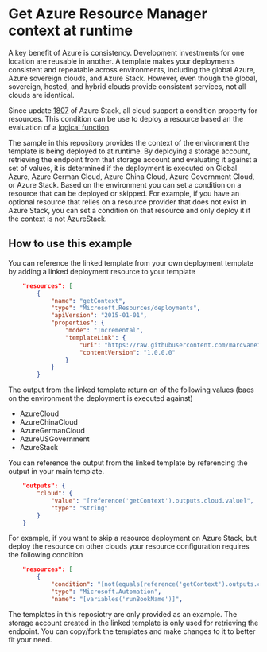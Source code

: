 # Get Azure Resource Manager context at runtime

A key benefit of Azure is consistency. Development investments for one location are reusable in another. A template makes your deployments consistent and repeatable across environments, including the global Azure, Azure sovereign clouds, and Azure Stack. However, even though the global, sovereign, hosted, and hybrid clouds provide consistent services, not all clouds are identical. 

Since update [1807](https://docs.microsoft.com/en-us/azure/azure-stack/azure-stack-update-1807) of Azure Stack, all cloud support a condition property for resources. This condition can be use to deploy a resource based an the evaluation of a [logical function](https://docs.microsoft.com/en-us/azure/azure-resource-manager/resource-group-template-functions-logical).

The sample in this repository provides the context of the environment the template is being deployed to at runtime. By deploying a storage account, retrieving the endpoint from that storage account and evaluating it against a set of values, it is determined if the deployment is executed on Global Azure, Azure German Cloud, Azure China Cloud, Azure Government Cloud, or Azure Stack. Based on the environment you can set a condition on a resource that can be deployed or skipped. For example, if you have an optional resource that relies on a resource provider that does not exist in Azure Stack, you can set a condition on that resource and only deploy it if the context is not AzureStack.

## How to use this example
You can reference the linked template from your own deployment template by adding a linked deployment resource to your template

``` json
    "resources": [
        {
            "name": "getContext",
            "type": "Microsoft.Resources/deployments",
            "apiVersion": "2015-01-01",
            "properties": {
                "mode": "Incremental",
                "templateLink": {
                    "uri": "https://raw.githubusercontent.com/marcvaneijk/azure-resource-manager-context/master/linked/context.json",
                    "contentVersion": "1.0.0.0"
                }
            }
        } 
```

The output from the linked template return on of the following values (baes on the environment the deployment is executed against)

- AzureCloud
- AzureChinaCloud
- AzureGermanCloud
- AzureUSGovernment
- AzureStack

You can reference the output from the linked template by referencing the output in your main template.

``` json
    "outputs": {
        "cloud": {
            "value": "[reference('getContext').outputs.cloud.value]",
            "type": "string"
        }
    }
```
For example, if you want to skip a resource deployment on Azure Stack, but deploy the resource on other clouds your resource configuration requires the following condition
``` json
    "resources": [
        {
            "condition": "[not(equals(reference('getContext').outputs.cloud.value,'AzureStack'))]",
            "type": "Microsoft.Automation",
            "name": "[variables('runBookName')]",
```
The templates in this reposiotry are only provided as an example.
The storage account created in the linked template is only used for retrieving the endpoint. You can copy/fork the templates and make changes to it to better fit your need.



